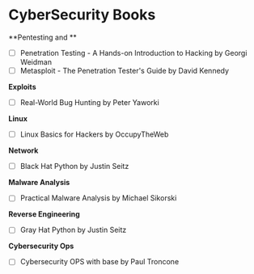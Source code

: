 # CyberSecurity Books 

**Pentesting and **

- [ ] Penetration Testing - A Hands-on Introduction to Hacking by Georgi Weidman
- [ ] Metasploit - The Penetration Tester's Guide by David Kennedy

**Exploits**

- [ ] Real-World Bug Hunting by Peter Yaworki


**Linux**

- [ ] Linux Basics for Hackers by OccupyTheWeb


**Network**

- [ ] Black Hat Python by Justin Seitz


**Malware Analysis**

- [ ] Practical Malware Analysis by Michael Sikorski


**Reverse Engineering**

- [ ] Gray Hat Python by Justin Seitz

**Cybersecurity Ops**

- [ ] Cybersecurity OPS with base by Paul Troncone
